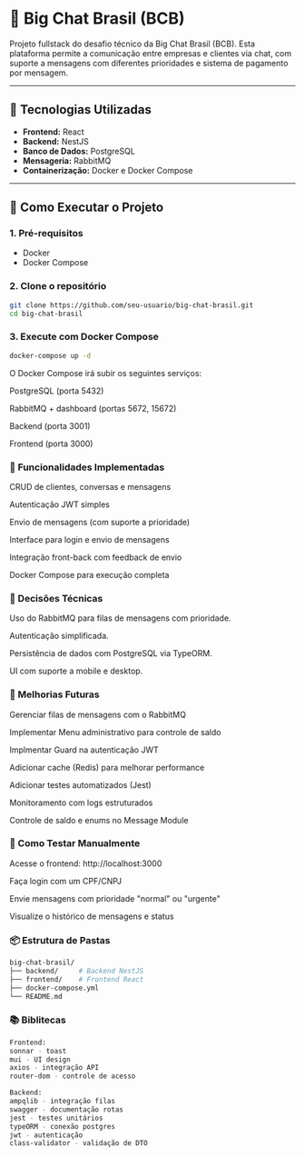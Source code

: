 # 🧠 Big Chat Brasil (BCB)

Projeto fullstack do desafio técnico da Big Chat Brasil (BCB). Esta plataforma permite a comunicação entre empresas e clientes via chat, com suporte a mensagens com diferentes prioridades e sistema de pagamento por mensagem.

---

## 🧩 Tecnologias Utilizadas

- **Frontend:** React
- **Backend:** NestJS
- **Banco de Dados:** PostgreSQL
- **Mensageria:** RabbitMQ
- **Containerização:** Docker e Docker Compose

---

## 🚀 Como Executar o Projeto

### 1. Pré-requisitos

- Docker
- Docker Compose

### 2. Clone o repositório

```bash
git clone https://github.com/seu-usuario/big-chat-brasil.git
cd big-chat-brasil
```

### 3. Execute com Docker Compose
```bash
docker-compose up -d
```

O Docker Compose irá subir os seguintes serviços:

PostgreSQL (porta 5432)

RabbitMQ + dashboard (portas 5672, 15672)

Backend (porta 3001)

Frontend (porta 3000)

### 📱 Funcionalidades Implementadas

CRUD de clientes, conversas e mensagens

Autenticação JWT simples

Envio de mensagens (com suporte a prioridade)

Interface para login e envio de mensagens

Integração front-back com feedback de envio

Docker Compose para execução completa

### 🧠 Decisões Técnicas
Uso do RabbitMQ para filas de mensagens com prioridade.

Autenticação simplificada.

Persistência de dados com PostgreSQL via TypeORM.

UI com suporte a mobile e desktop.

### 📌 Melhorias Futuras
Gerenciar filas de mensagens com o RabbitMQ

Implementar Menu administrativo para controle de saldo

Implmentar Guard na autenticação JWT

Adicionar cache (Redis) para melhorar performance

Adicionar testes automatizados (Jest)

Monitoramento com logs estruturados

Controle de saldo e enums no Message Module

### 📄 Como Testar Manualmente

Acesse o frontend: http://localhost:3000

Faça login com um CPF/CNPJ

Envie mensagens com prioridade "normal" ou "urgente"

Visualize o histórico de mensagens e status

### 📦 Estrutura de Pastas

```bash
big-chat-brasil/
├── backend/     # Backend NestJS
├── frontend/    # Frontend React
├── docker-compose.yml
└── README.md
```

### 📚 Biblitecas

```bash
Frontend:
sonnar - toast
mui - UI design
axios - integração API
router-dom - controle de acesso

Backend:
ampqlib - integração filas
swagger - documentação rotas
jest - testes unitários
typeORM - conexão postgres
jwt - autenticação
class-validator - validação de DTO
```

